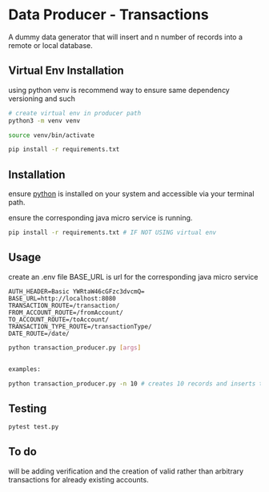 # Data Producer - Transactions
A dummy data generator that will insert and n number of records into a remote or local database.

## Virtual Env Installation
using python venv is recommend way to ensure same dependency versioning and such
```bash
# create virtual env in producer path
python3 -m venv venv

source venv/bin/activate

pip install -r requirements.txt
```

## Installation

ensure [python](https://www.python.org/downloads/) is installed on your system and accessible via your terminal path.

ensure the corresponding java micro service is running.

```bash 
pip install -r requirements.txt # IF NOT USING virtual env
```


## Usage
create an .env file
BASE_URL is url for the corresponding java micro service


```
AUTH_HEADER=Basic YWRtaW46cGFzc3dvcmQ=
BASE_URL=http://localhost:8080
TRANSACTION_ROUTE=/transaction/
FROM_ACCOUNT_ROUTE=/fromAccount/
TO_ACCOUNT_ROUTE=/toAccount/
TRANSACTION_TYPE_ROUTE=/transactionType/
DATE_ROUTE=/date/
```

```bash
python transaction_producer.py [args]


examples:

python transaction_producer.py -n 10 # creates 10 records and inserts them into the db

```


## Testing

```bash
pytest test.py
```

## To do 

will be adding verification and the creation of valid rather than arbitrary transactions for already existing accounts.


